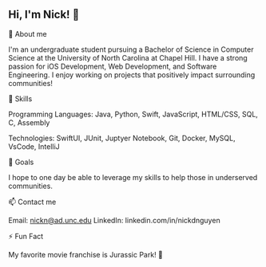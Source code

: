 ## Hi, I'm Nick! 👋

🚀 About me

I'm an undergraduate student pursuing a Bachelor of Science in Computer Science at the University of North Carolina at Chapel Hill. I have a strong passion for iOS Development, Web Development, and Software Engineering. I enjoy working on projects that positively impact surrounding communities!

🔭 Skills

Programming Languages: Java, Python, Swift, JavaScript, HTML/CSS, SQL, C, Assembly

Technologies: SwiftUI, JUnit, Juptyer Notebook, Git, Docker, MySQL, VsCode, IntelliJ

🎯 Goals

I hope to one day be able to leverage my skills to help those in underserved communities.

📫 Contact me

Email: nickn@ad.unc.edu
LinkedIn: linkedin.com/in/nickdnguyen

⚡ Fun Fact

My favorite movie franchise is Jurassic Park! 🦖
<!--
**Nickn2137/Nickn2137** is a ✨ _special_ ✨ repository because its `README.md` (this file) appears on your GitHub profile.

Here are some ideas to get you started:

- 🔭 I’m currently working on ...
- 🌱 I’m currently learning ...
- 👯 I’m looking to collaborate on ...
- 🤔 I’m looking for help with ...
- 💬 Ask me about ...
- 📫 How to reach me: ...
- 😄 Pronouns: ...
- ⚡ Fun fact: ...
-->
